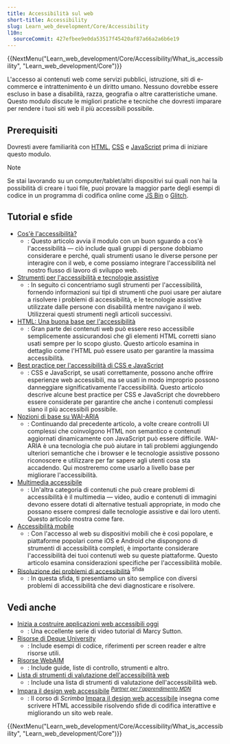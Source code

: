 ```yaml
---
title: Accessibilità sul web
short-title: Accessibility
slug: Learn_web_development/Core/Accessibility
l10n:
  sourceCommit: 427efbee9e0da53517f45420af87a66a2a6b6e19
---
```


{{NextMenu("Learn_web_development/Core/Accessibility/What_is_accessibility", "Learn_web_development/Core")}}

L'accesso ai contenuti web come servizi pubblici, istruzione, siti di e-commerce e intrattenimento è un diritto umano. Nessuno dovrebbe essere escluso in base a disabilità, razza, geografia o altre caratteristiche umane. Questo modulo discute le migliori pratiche e tecniche che dovresti imparare per rendere i tuoi siti web il più accessibili possibile.

## Prerequisiti

Dovresti avere familiarità con [HTML](/it/docs/Learn_web_development/Core/Structuring_content), [CSS](/it/docs/Learn_web_development/Core/Styling_basics) e [JavaScript](/it/docs/Learn_web_development/Core/Scripting) prima di iniziare questo modulo.

> [!NOTE]
> Se stai lavorando su un computer/tablet/altri dispositivi sui quali non hai la possibilità di creare i tuoi file, puoi provare la maggior parte degli esempi di codice in un programma di codifica online come [JS Bin](https://jsbin.com/) o [Glitch](https://glitch.com/).

## Tutorial e sfide

- [Cos'è l'accessibilità?](/it/docs/Learn_web_development/Core/Accessibility/What_is_accessibility)
  - : Questo articolo avvia il modulo con un buon sguardo a cos'è l'accessibilità — ciò include quali gruppi di persone dobbiamo considerare e perché, quali strumenti usano le diverse persone per interagire con il web, e come possiamo integrare l'accessibilità nel nostro flusso di lavoro di sviluppo web.
- [Strumenti per l'accessibilità e tecnologie assistive](/it/docs/Learn_web_development/Core/Accessibility/Tooling)
  - : In seguito ci concentriamo sugli strumenti per l'accessibilità, fornendo informazioni sui tipi di strumenti che puoi usare per aiutare a risolvere i problemi di accessibilità, e le tecnologie assistive utilizzate dalle persone con disabilità mentre navigano il web. Utilizzerai questi strumenti negli articoli successivi.
- [HTML: Una buona base per l'accessibilità](/it/docs/Learn_web_development/Core/Accessibility/HTML)
  - : Gran parte dei contenuti web può essere reso accessibile semplicemente assicurandosi che gli elementi HTML corretti siano usati sempre per lo scopo giusto. Questo articolo esamina in dettaglio come l'HTML può essere usato per garantire la massima accessibilità.
- [Best practice per l'accessibilità di CSS e JavaScript](/it/docs/Learn_web_development/Core/Accessibility/CSS_and_JavaScript)
  - : CSS e JavaScript, se usati correttamente, possono anche offrire esperienze web accessibili, ma se usati in modo improprio possono danneggiare significativamente l'accessibilità. Questo articolo descrive alcune best practice per CSS e JavaScript che dovrebbero essere considerate per garantire che anche i contenuti complessi siano il più accessibili possibile.
- [Nozioni di base su WAI-ARIA](/it/docs/Learn_web_development/Core/Accessibility/WAI-ARIA_basics)
  - : Continuando dal precedente articolo, a volte creare controlli UI complessi che coinvolgono HTML non semantico e contenuti aggiornati dinamicamente con JavaScript può essere difficile. WAI-ARIA è una tecnologia che può aiutare in tali problemi aggiungendo ulteriori semantiche che i browser e le tecnologie assistive possono riconoscere e utilizzare per far sapere agli utenti cosa sta accadendo. Qui mostreremo come usarlo a livello base per migliorare l'accessibilità.
- [Multimedia accessibile](/it/docs/Learn_web_development/Core/Accessibility/Multimedia)
  - : Un'altra categoria di contenuti che può creare problemi di accessibilità è il multimedia — video, audio e contenuti di immagini devono essere dotati di alternative testuali appropriate, in modo che possano essere compresi dalle tecnologie assistive e dai loro utenti. Questo articolo mostra come fare.
- [Accessibilità mobile](/it/docs/Learn_web_development/Core/Accessibility/Mobile)
  - : Con l'accesso al web su dispositivi mobili che è così popolare, e piattaforme popolari come iOS e Android che dispongono di strumenti di accessibilità completi, è importante considerare l'accessibilità dei tuoi contenuti web su queste piattaforme. Questo articolo esamina considerazioni specifiche per l'accessibilità mobile.
- [Risoluzione dei problemi di accessibilità](/it/docs/Learn_web_development/Core/Accessibility/Accessibility_troubleshooting) <sup>Sfida</sup>
  - : In questa sfida, ti presentiamo un sito semplice con diversi problemi di accessibilità che devi diagnosticare e risolvere.

## Vedi anche

- [Inizia a costruire applicazioni web accessibili oggi](https://egghead.io/courses/start-building-accessible-web-applications-today)
  - : Una eccellente serie di video tutorial di Marcy Sutton.
- [Risorse di Deque University](https://dequeuniversity.com/resources/)
  - : Include esempi di codice, riferimenti per screen reader e altre risorse utili.
- [Risorse WebAIM](https://webaim.org/resources/)
  - : Include guide, liste di controllo, strumenti e altro.
- [Lista di strumenti di valutazione dell'accessibilità web](https://www.w3.org/WAI/ER/tools/)
  - : Include una lista di strumenti di valutazione dell'accessibilità web.
- [Impara il design web accessibile](https://scrimba.com/learn-accessible-web-design-c031?via=mdn) <sup>[_Partner per l'apprendimento MDN_](/it/docs/MDN/Writing_guidelines/Learning_content#partner_links_and_embeds)</sup>
  - : Il corso di _Scrimba_ [Impara il design web accessibile](https://scrimba.com/?via=mdn) insegna come scrivere HTML accessibile risolvendo sfide di codifica interattive e migliorando un sito web reale.

{{NextMenu("Learn_web_development/Core/Accessibility/What_is_accessibility", "Learn_web_development/Core")}}
